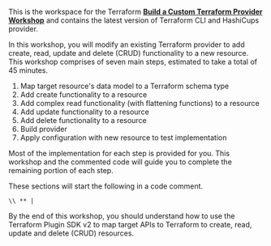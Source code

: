 This is the workspace for the Terraform [**Build a Custom Terraform Provider Workshop**](https://hashiconf.com/digital-october/workshops?workshop=terraform-build-a-custom-terraform-provider) and contains the latest version of Terraform CLI and HashiCups provider.

In this workshop, you will modify an existing Terraform provider to add create, read, update and delete (CRUD) functionality to a new resource. This workshop comprises of seven main steps, estimated to take a total of 45 minutes.

1. Map target resource's data model to a Terraform schema type
1. Add create functionality to a resource
1. Add complex read functionality (with flattening functions) to a resource
1. Add update functionality to a resource
1. Add delete functionality to a resource
1. Build provider
1. Apply configuration with new resource to test implementation
<!-- 1. \[Optional\] Publish to Terraform Registry -->

Most of the implementation for each step is provided for you. This workshop and the commented code will guide you to complete the remaining portion of each step.

These sections will start the following in a code comment.

```
\\ ** |
```

By the end of this workshop, you should understand how to use the Terraform Plugin SDK v2 to map target APIs to Terraform to create, read, update and delete (CRUD) resources.